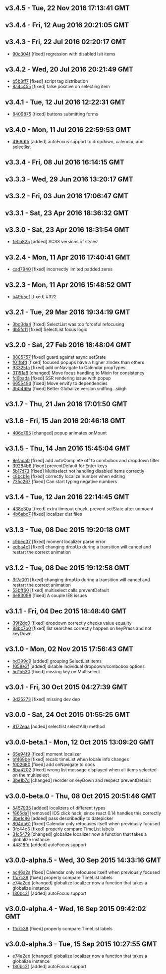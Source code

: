 v3.4.5 - Tue, 22 Nov 2016 17:13:41 GMT
--------------------------------------





v3.4.4 - Fri, 12 Aug 2016 20:21:05 GMT
--------------------------------------





v3.4.3 - Fri, 22 Jul 2016 02:20:17 GMT
--------------------------------------

- [90c304f](../../commit/90c304f) [fixed] regression with disabled lsit items



v3.4.2 - Wed, 20 Jul 2016 20:21:49 GMT
--------------------------------------

- [b5b8ff7](../../commit/b5b8ff7) [fixed] script tag distribution
- [8a4c455](../../commit/8a4c455) [fixed] false positive on selecting item



v3.4.1 - Tue, 12 Jul 2016 12:22:31 GMT
--------------------------------------

- [8409875](../../commit/8409875) [fixed] buttons submitting forms



v3.4.0 - Mon, 11 Jul 2016 22:59:53 GMT
--------------------------------------

- [4168df5](../../commit/4168df5) [added] autoFocus support to dropdown, calendar, and selectlist



v3.3.4 - Fri, 08 Jul 2016 16:14:15 GMT
--------------------------------------





v3.3.3 - Wed, 29 Jun 2016 13:20:17 GMT
--------------------------------------





v3.3.2 - Fri, 03 Jun 2016 17:06:47 GMT
--------------------------------------





v3.3.1 - Sat, 23 Apr 2016 18:36:32 GMT
--------------------------------------





v3.3.0 - Sat, 23 Apr 2016 18:31:54 GMT
--------------------------------------

- [1e0a825](../../commit/1e0a825) [added] SCSS versions of styles!



v3.2.4 - Mon, 11 Apr 2016 17:40:41 GMT
--------------------------------------

- [cad7940](../../commit/cad7940) [fixed] incorrectly limited padded zeros



v3.2.3 - Mon, 11 Apr 2016 15:48:52 GMT
--------------------------------------

- [b49b5ef](../../commit/b49b5ef) [fixed] #322



v3.2.1 - Tue, 29 Mar 2016 19:34:19 GMT
--------------------------------------

- [3bd3da4](../../commit/3bd3da4) [fixed] SelectList was too forceful refocusing
- [db5fc11](../../commit/db5fc11) [fixed] SelectList focus logic



v3.2.0 - Sat, 27 Feb 2016 16:48:04 GMT
--------------------------------------

- [8805757](../../commit/8805757) [fixed] guard against async setState
- [f01fbfd](../../commit/f01fbfd) [fixed] focused popups have a higher zIndex than others
- [93325fa](../../commit/93325fa) [fixed] add onNavigate to Calendar propTypes
- [31151a8](../../commit/31151a8) [changed] Move focus handling to Mixin for consistency
- [fd6bada](../../commit/fd6bada) [fixed] SSR rendering issue with popup
- [665549d](../../commit/665549d) [fixed] Move envify to dependencies
- [3b0499a](../../commit/3b0499a) [fixed] Better Globalize version sniffing...siiigh



v3.1.7 - Thu, 21 Jan 2016 17:01:50 GMT
--------------------------------------





v3.1.6 - Fri, 15 Jan 2016 20:46:18 GMT
--------------------------------------

- [406c795](../../commit/406c795) [changed] popup animates onMount



v3.1.5 - Thu, 14 Jan 2016 15:45:04 GMT
--------------------------------------

- [9e1ada0](../../commit/9e1ada0) [fixed] add autoComplete off to combobox and dropdown filter
- [39284b8](../../commit/39284b8) [fixed] preventDefault for Enter keys
- [5b17d73](../../commit/5b17d73) [fixed] Multiselect not handling disabled items correctly
- [c8bcb1e](../../commit/c8bcb1e) [fixed] correctly localize number when editing
- [735c267](../../commit/735c267) [fixed] Can start typing negative numbers



v3.1.4 - Tue, 12 Jan 2016 22:14:45 GMT
--------------------------------------

- [438e30a](../../commit/438e30a) [fixed] extra timeout check, prevent setState after unmount
- [4b6abc7](../../commit/4b6abc7) [fixed] localizer dist files



v3.1.3 - Tue, 08 Dec 2015 19:20:18 GMT
--------------------------------------

- [c9bed37](../../commit/c9bed37) [fixed] moment localizer parse error
- [edba4c1](../../commit/edba4c1) [fixed] changing dropUp during a transition will cancel and restart the correct animation



v3.1.2 - Tue, 08 Dec 2015 19:12:58 GMT
--------------------------------------

- [3f7a001](../../commit/3f7a001) [fixed] changing dropUp during a transition will cancel and restart the correct animation
- [53bff60](../../commit/53bff60) [fixed] multiselect calls preventDefault
- [6e83098](../../commit/6e83098) [fixed] A couple IE8 issues



v3.1.1 - Fri, 04 Dec 2015 18:48:40 GMT
--------------------------------------

- [39f2dc0](../../commit/39f2dc0) [fixed] dropdown correctly checks value equality
- [88bc7b0](../../commit/88bc7b0) [fixed]  list searches correctly happen on keyPress and not keyDown



v3.1.0 - Mon, 02 Nov 2015 17:56:43 GMT
--------------------------------------

- [bd399d9](../../commit/bd399d9) [added] grouping SelectList items
- [1058e3f](../../commit/1058e3f) [added] disable individual dropdown/combobox options
- [5d1b530](../../commit/5d1b530) [fixed] missing key on Multiselect



v3.0.1 - Fri, 30 Oct 2015 04:27:39 GMT
--------------------------------------

- [3d25273](../../commit/3d25273) [fixed] missing dev dep



v3.0.0 - Sat, 24 Oct 2015 01:55:25 GMT
--------------------------------------

- [8172eaa](../../commit/8172eaa) [added] selectlist selectAll() method



v3.0.0-beta.1 - Mon, 12 Oct 2015 13:09:20 GMT
---------------------------------------------

- [65e94f9](../../commit/65e94f9) [fixed] moment localizer
- [bf468be](../../commit/bf468be) [fixed] recalc timeList when locale info changes
- [f002680](../../commit/f002680) [fixed] add onNavigate to docs
- [8ba4202](../../commit/8ba4202) [fixed] wrong list message displayed when all items selected on the multiselect
- [3be1b7d](../../commit/3be1b7d) [changed] reorder onKeyDown and respect preventDefault



v3.0.0-beta.0 - Thu, 08 Oct 2015 20:51:46 GMT
---------------------------------------------

- [5457935](../../commit/5457935) [added] localizers of different types
- [f865da1](../../commit/f865da1) [removed] IOS click hack, since react 0.14 handles this correctly
- [3be1c86](../../commit/3be1c86) [added] pass describedBy to datepicker
- [804db61](../../commit/804db61) [fixed] Calendar only refocuses itself when previously focused
- [3fc44c3](../../commit/3fc44c3) [fixed] properly compare TimeList labels
- [31c5479](../../commit/31c5479) [changed] globalize localizer now a function that takes a globalize instance
- [44818fd](../../commit/44818fd) [added] autoFocus support



v3.0.0-alpha.5 - Wed, 30 Sep 2015 14:33:16 GMT
----------------------------------------------

- [ac46a2a](../../commit/ac46a2a) [fixed] Calendar only refocuses itself when previously focused
- [1fc7c38](../../commit/1fc7c38) [fixed] properly compare TimeList labels
- [e74a2ed](../../commit/e74a2ed) [changed] globalize localizer now a function that takes a globalize instance
- [180bc31](../../commit/180bc31) [added] autoFocus support



v3.0.0-alpha.4 - Wed, 16 Sep 2015 09:42:02 GMT
----------------------------------------------

- [1fc7c38](../../commit/1fc7c38) [fixed] properly compare TimeList labels



v3.0.0-alpha.3 - Tue, 15 Sep 2015 10:27:55 GMT
----------------------------------------------

- [e74a2ed](../../commit/e74a2ed) [changed] globalize localizer now a function that takes a globalize instance
- [180bc31](../../commit/180bc31) [added] autoFocus support



